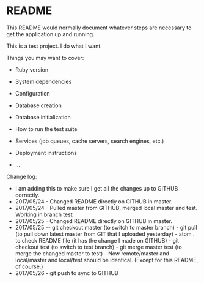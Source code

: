 # README

This README would normally document whatever steps are necessary to get the
application up and running.

This is a test project.  I do what I want.

Things you may want to cover:

* Ruby version

* System dependencies

* Configuration

* Database creation

* Database initialization

* How to run the test suite

* Services (job queues, cache servers, search engines, etc.)

* Deployment instructions

* ...

Change log:
- I am adding this to make sure I get all the changes up to GITHUB correctly.
- 2017/05/24 - Changed README directly on GITHUB in master.
- 2017/05/24 - Pulled master from GITHUB, merged local master and test.  Working in branch test
- 2017/05/25 - Changed README directly on GITHUB in master.
- 2017/05/25 -- git checkout master (to switch to master branch)
              - git pull (to pull down latest master from GIT that I uploaded yesterday)
              - atom . to check README file (it has the change I made on GITHUB)
              - git checkout test (to switch to test branch)
              - git merge master test (to merge the changed master to test)
              - Now remote/master and local/master and local/test should be identical.  (Except for this README, of course.)
- 2017/05/26 - git push to sync to GITHUB
